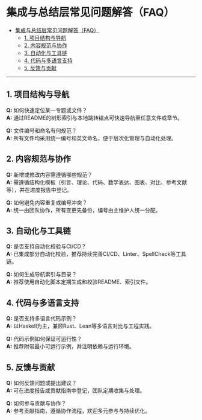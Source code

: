 # 集成与总结层常见问题解答（FAQ）

- [集成与总结层常见问题解答（FAQ）](#集成与总结层常见问题解答faq)
  - [1. 项目结构与导航](#1-项目结构与导航)
  - [2. 内容规范与协作](#2-内容规范与协作)
  - [3. 自动化与工具链](#3-自动化与工具链)
  - [4. 代码与多语言支持](#4-代码与多语言支持)
  - [5. 反馈与贡献](#5-反馈与贡献)

---

## 1. 项目结构与导航

**Q:** 如何快速定位某一专题或文件？  
**A:** 通过README的树形索引与本地跳转锚点可快速导航至任意文件或章节。

**Q:** 文件编号和命名有何规范？  
**A:** 所有文件均采用统一编号和英文命名，便于层次化管理与自动化处理。

## 2. 内容规范与协作

**Q:** 新增或修改内容需遵循哪些规范？  
**A:** 需遵循结构化模板（引言、理论、代码、数学表达、图表、对比、参考文献等），并在进度报告中登记。

**Q:** 如何避免内容重复或编号冲突？  
**A:** 统一由团队协作，所有变更先备份，编号由主维护人统一分配。

## 3. 自动化与工具链

**Q:** 是否支持自动化校验与CI/CD？  
**A:** 已集成部分自动化校验，推荐持续完善CI/CD、Linter、SpellCheck等工具链。

**Q:** 如何生成导航索引与目录？  
**A:** 推荐使用自动化脚本定期生成和校验README、索引文件。

## 4. 代码与多语言支持

**Q:** 是否支持多语言代码示例？  
**A:** 以Haskell为主，兼顾Rust、Lean等多语言对比与工程实践。

**Q:** 代码示例如何保证可运行性？  
**A:** 推荐附带最小可运行示例，并注明依赖与运行环境。

## 5. 反馈与贡献

**Q:** 如何反馈问题或提出建议？  
**A:** 可在进度报告或贡献指南中登记，团队定期收集与处理。

**Q:** 如何参与贡献与协作？  
**A:** 参考贡献指南，遵循协作流程，欢迎多元参与与持续优化。
